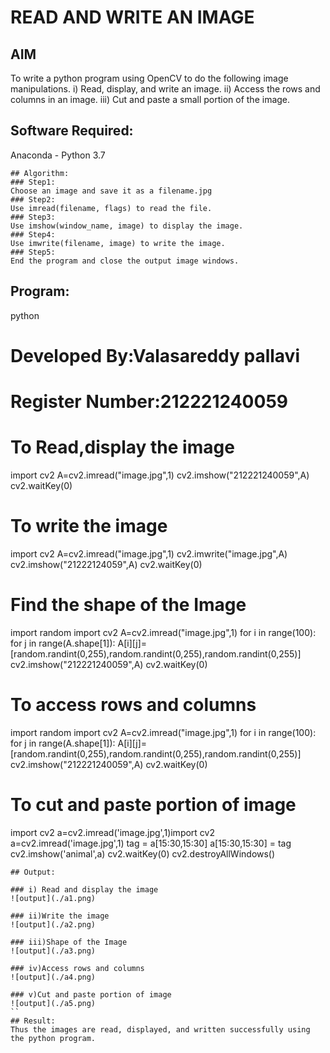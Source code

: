#  READ AND WRITE AN IMAGE
## AIM
To write a python program using OpenCV to do the following image manipulations.
i) Read, display, and write an image.
ii) Access the rows and columns in an image.
iii) Cut and paste a small portion of the image.

## Software Required:
Anaconda - Python 3.7
```
## Algorithm:
### Step1:
Choose an image and save it as a filename.jpg
### Step2:
Use imread(filename, flags) to read the file.
### Step3:
Use imshow(window_name, image) to display the image.
### Step4:
Use imwrite(filename, image) to write the image.
### Step5:
End the program and close the output image windows.
```
## Program:
python
# Developed By:Valasareddy pallavi
# Register Number:212221240059

# To Read,display the image
import cv2
A=cv2.imread("image.jpg",1)
cv2.imshow("212221240059",A)
cv2.waitKey(0)
# To write the image

import cv2
A=cv2.imread("image.jpg",1)
cv2.imwrite("image.jpg",A)
cv2.imshow("21222124059",A)
cv2.waitKey(0)


# Find the shape of the Image

import random
import cv2
A=cv2.imread("image.jpg",1)
for i in range(100):
    for j in range(A.shape[1]):
        A[i][j]=[random.randint(0,255),random.randint(0,255),random.randint(0,255)]
cv2.imshow("212221240059",A)
cv2.waitKey(0)

# To access rows and columns
import random
import cv2
A=cv2.imread("image.jpg",1)
for i in range(100):
    for j in range(A.shape[1]):
        A[i][j]=[random.randint(0,255),random.randint(0,255),random.randint(0,255)]
cv2.imshow("212221240059",A)
cv2.waitKey(0)

# To cut and paste portion of image
import cv2
a=cv2.imread('image.jpg',1)import cv2
a=cv2.imread('image.jpg',1)
tag = a[15:30,15:30]
a[15:30,15:30] = tag
cv2.imshow('animal',a)
cv2.waitKey(0)
cv2.destroyAllWindows()

```
## Output:

### i) Read and display the image
![output](./a1.png)

### ii)Write the image
![output](./a2.png)

### iii)Shape of the Image
![output](./a3.png)

### iv)Access rows and columns
![output](./a4.png)

### v)Cut and paste portion of image
![output](./a5.png)
``
## Result:
Thus the images are read, displayed, and written successfully using the python program.
